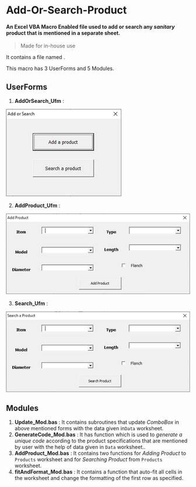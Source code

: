 # Add-Or-Search-Product
#### An Excel VBA Macro Enabled file used to add or search any _sanitary_ product that is mentioned in a separate sheet. 
> Made for in-house use

It contains a file named .

This macro has 3 UserForms and 5 Modules.

## UserForms

1. **AddOrSearch_Ufm** :

![Add Or Search Product](AddOrSearch_Ufm.PNG)

2. **AddProduct_Ufm** :

![Add Product](AddProduct_Ufm.PNG)

3. **Search_Ufm** :

![Search Product](Search_Ufm.PNG)


## Modules

1. **Update_Mod.bas** : It contains subroutines that update *ComboBox* in above mentioned forms with the data given in`Data` worksheet.
2. **GenerateCode_Mod.bas** : It has function which is used to *generate a unique code* according to the product specifications that are mentioned by user with the help of data given in `Data` worksheet..
3. **AddProduct_Mod.bas** : It contains two functions for *Adding Product* to `Products` worksheet and for *Searching Product* from `Products` worksheet.
4. **fitAndFormat_Mod.bas** : It contains a function that auto-fit all cells in the worksheet and change the formatting of the first row as specified.

